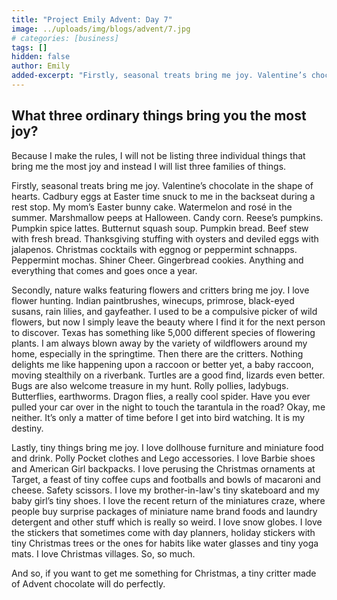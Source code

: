 ```yaml
---
title: "Project Emily Advent: Day 7"
image: ../uploads/img/blogs/advent/7.jpg
# categories: [business]
tags: []
hidden: false
author: Emily
added-excerpt: "Firstly, seasonal treats bring me joy. Valentine’s chocolate in the shape of hearts. Cadbury eggs at Easter time snuck to me in the backseat during a rest stop. My mom’s Easter bunny cake. Watermelon and rosé in the summer. Marshmallow peeps at Halloween. Candy corn. Reese’s pumpkins. Pumpkin spice lattes. Butternut squash soup. Pumpkin bread. Beef stew with fresh bread."
---
```


<style> em {color: black;} p a {color: #f0506e;}</style>

## What three ordinary things bring you the most joy?

Because I make the rules, I will not be listing three individual things that bring me the most joy and instead I will list three families of things.

Firstly, seasonal treats bring me joy. Valentine’s chocolate in the shape of hearts. Cadbury eggs at Easter time snuck to me in the backseat during a rest stop. My mom’s Easter bunny cake. Watermelon and rosé in the summer. Marshmallow peeps at Halloween. Candy corn. Reese’s pumpkins. Pumpkin spice lattes. Butternut squash soup. Pumpkin bread. Beef stew with fresh bread. Thanksgiving stuffing with oysters and deviled eggs with jalapenos. Christmas cocktails with eggnog or peppermint schnapps. Peppermint mochas. Shiner Cheer. Gingerbread cookies. Anything and everything that comes and goes once a year.

Secondly, nature walks featuring flowers and critters bring me joy. I love flower hunting. Indian paintbrushes, winecups, primrose, black-eyed susans, rain lilies, and gayfeather. I used to be a compulsive picker of wild flowers, but now I simply leave the beauty where I find it for the next person to discover. Texas has something like 5,000 different species of flowering plants. I am always blown away by the variety of wildflowers around my home, especially in the springtime. Then there are the critters. Nothing delights me like happening upon a raccoon or better yet, a baby raccoon, moving stealthily on a riverbank. Turtles are a good find, lizards even better. Bugs are also welcome treasure in my hunt. Rolly pollies, ladybugs. Butterflies, earthworms. Dragon flies, a really cool spider. Have you ever pulled your car over in the night to touch the tarantula in the road? Okay, me neither. It’s only a matter of time before I get into bird watching. It is my destiny.

Lastly, tiny things bring me joy. I love dollhouse furniture and miniature food and drink.
Polly Pocket clothes and Lego accessories. I love Barbie shoes and American Girl backpacks. I love perusing the Christmas ornaments at Target, a feast of tiny coffee cups and footballs and bowls of macaroni and cheese. Safety scissors. I love my brother-in-law's tiny skateboard and my baby girl’s tiny shoes. I love the recent return of the miniatures craze, where people buy surprise packages of miniature name brand foods and laundry detergent and other stuff which is really so weird. I love snow globes. I love the stickers that sometimes come with day planners, holiday stickers with tiny Christmas trees or the ones for habits like water glasses and tiny yoga mats. I love Christmas villages. So, so much.

And so, if you want to get me something for Christmas, a tiny critter made of Advent chocolate will do perfectly.
